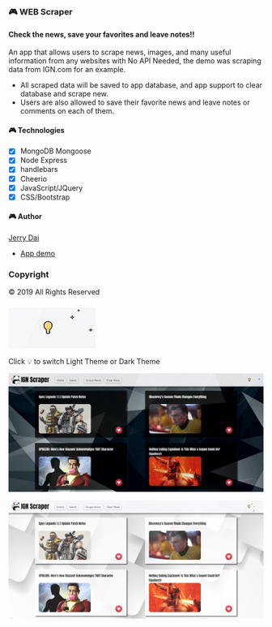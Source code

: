 ### 🎮 WEB Scraper

#### Check the news, save your favorites and leave notes!!

An app that allows users to scrape news, images, and many useful information from any websites with No API Needed, the demo was scraping data from IGN.com for an example. 
-	All scraped data will be saved to app database, and app support to clear database and scrape new. 
-	Users are also allowed to save their favorite news and leave notes or comments on each of them.

#### 🎮 Technologies
- [x] MongoDB Mongoose
- [x] Node Express
- [x] handlebars
- [x] Cheerio
- [x] JavaScript/JQuery
- [x] CSS/Bootstrap

#### 🎮 Author

[Jerry Dai](https://github.com/jerrylovepizza)
* [App demo](https://webscraper-iw.herokuapp.com/)

### Copyright
© 2019 All Rights Reserved
###

![concert](./public/Snipaste_2019-05-01_17-06-43.png)

Click 💡 to switch Light Theme or Dark Theme

![concert](./public/Snipaste_2019-05-01_17-06-02.png)

![concert](./public/Snipaste_2019-05-01_17-06-27.png)
